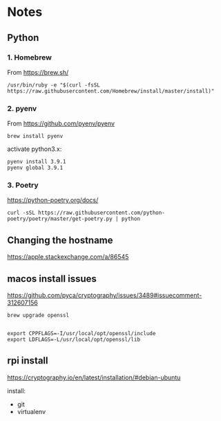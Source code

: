 # Notes

## Python

### 1. Homebrew

From https://brew.sh/

```
/usr/bin/ruby -e "$(curl -fsSL https://raw.githubusercontent.com/Homebrew/install/master/install)"
```

### 2. pyenv

From https://github.com/pyenv/pyenv

```
brew install pyenv
```

activate python3.x:

```
pyenv install 3.9.1
pyenv global 3.9.1
```

### 3. Poetry

https://python-poetry.org/docs/

```
curl -sSL https://raw.githubusercontent.com/python-poetry/poetry/master/get-poetry.py | python
```

## Changing the hostname

https://apple.stackexchange.com/a/86545

## macos install issues

https://github.com/pyca/cryptography/issues/3489#issuecomment-312607156

```
brew upgrade openssl


export CPPFLAGS=-I/usr/local/opt/openssl/include
export LDFLAGS=-L/usr/local/opt/openssl/lib
```

## rpi install

https://cryptography.io/en/latest/installation/#debian-ubuntu

install:
- git
- virtualenv
